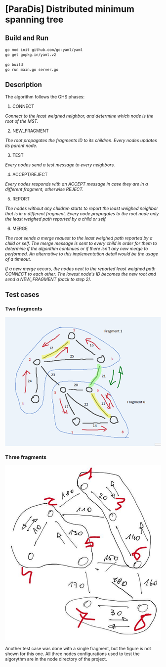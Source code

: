 # [ParaDis] Distributed minimum spanning tree

## Build and Run
```
go mod init github.com/go-yaml/yaml
go get gopkg.in/yaml.v2

go build
go run main.go server.go
```

## Description

The algorithm follows the GHS phases:

1. CONNECT

*Connect to the least weighed neighbor, and determine which node is the root of the MST.*

2. NEW_FRAGMENT

*The root propagates the fragments ID to its children. Every nodes updates its parent node.*

3. TEST

*Every nodes send a test message to every neighbors.*

4. ACCEPT/REJECT

*Every nodes responds with an ACCEPT message in case they are in a different fragment, otherwise REJECT.*

5. REPORT

*The nodes without any children starts to report the least weighed neighbor that is in a different fragment. Every node propagates to the root node only the least weighed path reported by a child or self.*

6. MERGE

*The root sends a merge request to the least weighed path reported by a child or self. The merge message is sent to every child in order for them to determine if the algorithm continues or if there isn't any new merge to performed. An alternative to this implementation detail would be the usage of a timeout.*

*If a new merge occurs, the nodes next to the reported least weighed path CONNECT to each other. The lowest node's ID becomes the new root and send a NEW_FRAGMENT (back to step 2).*

## Test cases
### Two fragments
![Test case 1](./img/test_case_2.png)

### Three fragments
![Test case 2](./img/test_case_3.png)

Another test case was done with a single fragment, but the figure is not shown for this one. All three nodes configurations used to test the algorythm are in the node directory of the project.
